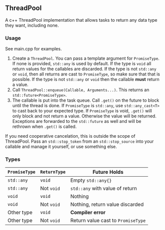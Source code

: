 ## ThreadPool

A c++ ThreadPool implementation that allows tasks to return any data type they want, including none.

### Usage
See main.cpp for examples.

1. Create a `ThreadPool`. You can pass a template argument for `PromiseType`. If none is provided, `std::any` is used by default. If the type is `void` all return values for the callables are discarded. If the type is not `std::any` or `void`, then all returns are cast to `PromiseType`, so make sure that that is possible. If the type is not `std::any` or `void` then the callable **must** return a value.
2. Call `ThreadPool::enqueue(Callable, Arguments...)`. This returns an `std::future<PromiseType>`.
3. The callable is put into the task queue. Call `.get()` on the future to block until the thread is done. If `PromiseType` is `std::any`, use `std::any_cast<T>` to cast back to your expected type. If `PromiseType` is void, `.get()` will only block and not return a value. Otherwise the value will be returned. Exceptions are forwarded to the `std::future` as well and will be rethrown when `.get()` is called.

If you need cooperative cancelation, this is outside the scope of ThreadPool. Pass an `std::stop_token` from an `std::stop_source` into your callable and manage it yourself, or use something else.

### Types

| `PromiseType` | `ReturnType`  | Future Holds                            |
|---------------|---------------|-----------------------------------------|
| `std::any`    | `void`        | Empty `std::any{}`                      |
| `std::any`    | Not `void`    | `std::any` with value of return         |
| `void`        | `void`        | Nothing                                 |
| `void`        | Not `void`    | Nothing, return value discarded         |
| Other type    | `void`        | **Compiler error**                      |
| Other type    | Not `void`    | Return value cast to `PromiseType`      |
